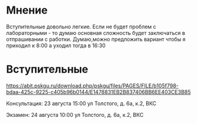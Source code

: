 # Мнение

Вступительные довольно легкие. Если не будет проблем с лабораторными - то думаю
основная сложность будет заключаться в отпрашивании с работки.
Думаю,можно предложить вариант чтобы я приходил к 8:00 а уходил тогда в 16:30

# Вступительные

https://abit.pskgu.ru/download.php/pskgu/files/PAGES/FILE/b105f798-bdaa-425c-9225-c405b96b0144/E1478831EB2B837406BB6EE403CE3B85

Консультация: 23 августа 15:00 ул Толстого, д. 6а, к.2, ВКС

Экзамен: 24 августа 10:00 ул Толстого, д. 6а, к.2, ВКС